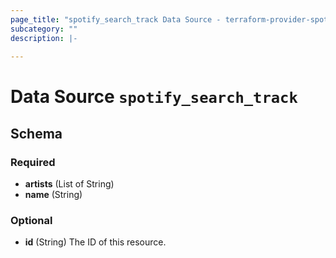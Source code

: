 ```yaml
---
page_title: "spotify_search_track Data Source - terraform-provider-spotify"
subcategory: ""
description: |-
  
---
```


# Data Source `spotify_search_track`





## Schema

### Required

- **artists** (List of String)
- **name** (String)

### Optional

- **id** (String) The ID of this resource.


